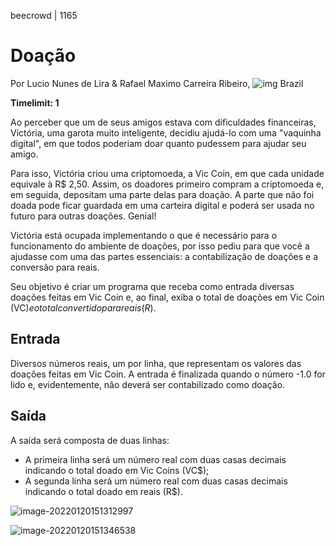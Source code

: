 beecrowd | 1165

# Doação

Por Lucio Nunes de Lira & Rafael Maximo Carreira Ribeiro, ![img](https://resources.urionlinejudge.com.br/gallery/images/flags/br.gif) Brazil

**Timelimit: 1**

Ao perceber que um de seus amigos estava com dificuldades financeiras, Victória, uma garota muito inteligente, decidiu ajudá-lo com uma "vaquinha digital", em que todos poderiam doar quanto pudessem para ajudar seu amigo.

Para isso, Victória criou uma criptomoeda, a Vic Coin, em que cada unidade equivale à R$ 2,50. Assim, os doadores primeiro compram a criptomoeda e, em seguida, depositam uma parte delas para doação. A parte que não foi doada pode ficar guardada em uma carteira digital e poderá ser usada no futuro para outras doações. Genial!

Victória está ocupada implementando o que é necessário para o funcionamento do ambiente de doações, por isso pediu para que você a ajudasse com uma das partes essenciais: a contabilização de doações e a conversão para reais.

Seu objetivo é criar um programa que receba como entrada diversas doações feitas em Vic Coin e, ao final, exiba o total de doações em Vic Coin (VC$) e o total convertido para reais (R$).

## Entrada

Diversos números reais, um por linha, que representam os valores das doações feitas em Vic Coin. A entrada é finalizada quando o número -1.0 for lido e, evidentemente, não deverá ser contabilizado como doação.

## Saída

A saída será composta de duas linhas:

- A primeira linha será um número real com duas casas decimais indicando o total doado em Vic Coins (VC$);
- A segunda linha será um número real com duas casas decimais indicando o total doado em reais (R$).

![image-20220120151312997](C:\Users\jskol\AppData\Roaming\Typora\typora-user-images\image-20220120151312997.png)

![image-20220120151346538](C:\Users\jskol\AppData\Roaming\Typora\typora-user-images\image-20220120151346538.png)